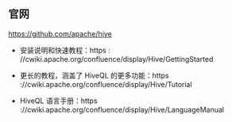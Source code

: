 ## 官网
https://github.com/apache/hive

- 安装说明和快速教程：https : //cwiki.apache.org/confluence/display/Hive/GettingStarted

- 更长的教程，涵盖了 HiveQL 的更多功能：https ://cwiki.apache.org/confluence/display/Hive/Tutorial

- HiveQL 语言手册：https ://cwiki.apache.org/confluence/display/Hive/LanguageManual
